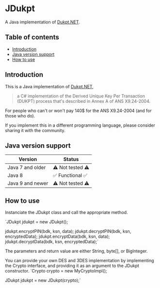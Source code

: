 
# JDukpt
A Java implementation of [Dukpt.NET](https://github.com/sgbj/Dukpt.NET).

## Table of contents
* [Introduction](#introduction)
* [Java version support](#java-version-support)
* [How to use](#how-to-use)

## Introduction
This is a Java implementation of [Dukpt.NET](https://github.com/sgbj/Dukpt.NET),
> a C# implementation of the Derived Unique Key Per Transaction (DUKPT) process that's described in Annex A of ANS X9.24-2004.

For people who can't or won't pay 140$ for the ANS X9.24-2004 (and for those who do).

If you implement this in a different programming language, please consider sharing it with the community.

## Java version support
|Version| Status |
|--|--|
| Java 7 and older| ⚠️ Not tested ⚠️ |
| Java 8 | ✅ Functional ✅ |
| Java 9 and newer | ⚠️ Not tested ⚠️ |

## How to use

Instanciate the JDukpt class and call the appropriate method. 

`JDukpt jdukpt = new JDukpt();

jdukpt.encryptPIN(bdk, ksn, data);
jdukpt.decryptPIN(bdk, ksn, encryptedData);
jdukpt.encryptData(bdk, ksn, data);
jdukpt.decryptData(bdk, ksn, encryptedData);`

The parameters and return value are either String, byte[], or BigInteger.

You can provide your own DES and 3DES implementation by implementing the Crypto interface, and providing it as an argument to the JDukpt constructor.
`Crypto crypto = new MyCryptoImpl();

JDukpt jdukpt = new JDukpt(crypto);`
